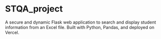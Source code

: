 # STQA_project
A secure and dynamic Flask web application to search and display student information from an Excel file. Built with Python, Pandas, and deployed on Vercel.

